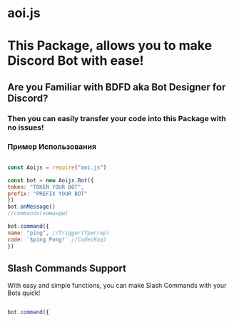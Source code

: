 # aoi.js


# This Package, allows you to make Discord Bot with ease!

## Are you Familiar with BDFD aka Bot Designer for Discord?

### Then you can easily transfer your code into this Package with no issues!



### Пример Использования

```js

const Aoijs = require("aoi.js")

const bot = new Aoijs.Bot({
token: "TOKEN YOUR BOT",
prefix: "PREFIX YOUR BOT"
})
bot.onMessage()
//commands(команды)

bot.command({
name: "ping", //Trigger(Триггер)
code: `$ping Pong!` //Code(Код)
})
```

## Slash Commands Support

With easy and simple functions, you can make Slash Commands with your Bots quick!

```js

bot.command({
